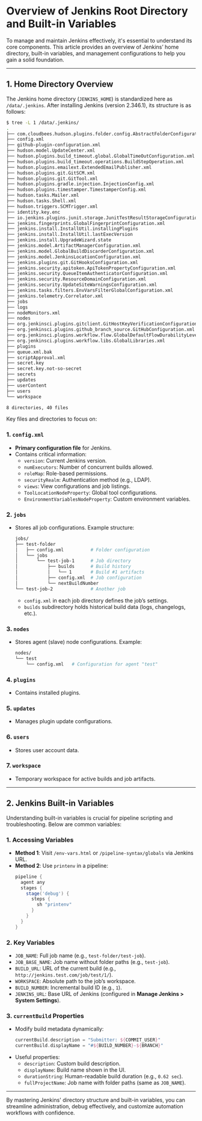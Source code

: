 # Overview of Jenkins Root Directory and Built-in Variables

To manage and maintain Jenkins effectively, it's essential to understand its core components. This article provides an overview of Jenkins’ home directory, built-in variables, and management configurations to help you gain a solid foundation.

---

## 1. Home Directory Overview

The Jenkins home directory (`JENKINS_HOME`) is standardized here as `/data/.jenkins`. After installing Jenkins (version 2.346.1), its structure is as follows:

```sh
$ tree -L 1 /data/.jenkins/
.
├── com.cloudbees.hudson.plugins.folder.config.AbstractFolderConfiguration.xml
├── config.xml
├── github-plugin-configuration.xml
├── hudson.model.UpdateCenter.xml
├── hudson.plugins.build_timeout.global.GlobalTimeOutConfiguration.xml
├── hudson.plugins.build_timeout.operations.BuildStepOperation.xml
├── hudson.plugins.emailext.ExtendedEmailPublisher.xml
├── hudson.plugins.git.GitSCM.xml
├── hudson.plugins.git.GitTool.xml
├── hudson.plugins.gradle.injection.InjectionConfig.xml
├── hudson.plugins.timestamper.TimestamperConfig.xml
├── hudson.tasks.Mailer.xml
├── hudson.tasks.Shell.xml
├── hudson.triggers.SCMTrigger.xml
├── identity.key.enc
├── io.jenkins.plugins.junit.storage.JunitTestResultStorageConfiguration.xml
├── jenkins.fingerprints.GlobalFingerprintConfiguration.xml
├── jenkins.install.InstallUtil.installingPlugins
├── jenkins.install.InstallUtil.lastExecVersion
├── jenkins.install.UpgradeWizard.state
├── jenkins.model.ArtifactManagerConfiguration.xml
├── jenkins.model.GlobalBuildDiscarderConfiguration.xml
├── jenkins.model.JenkinsLocationConfiguration.xml
├── jenkins.plugins.git.GitHooksConfiguration.xml
├── jenkins.security.apitoken.ApiTokenPropertyConfiguration.xml
├── jenkins.security.QueueItemAuthenticatorConfiguration.xml
├── jenkins.security.ResourceDomainConfiguration.xml
├── jenkins.security.UpdateSiteWarningsConfiguration.xml
├── jenkins.tasks.filters.EnvVarsFilterGlobalConfiguration.xml
├── jenkins.telemetry.Correlator.xml
├── jobs
├── logs
├── nodeMonitors.xml
├── nodes
├── org.jenkinsci.plugins.gitclient.GitHostKeyVerificationConfiguration.xml
├── org.jenkinsci.plugins.github_branch_source.GitHubConfiguration.xml
├── org.jenkinsci.plugins.workflow.flow.GlobalDefaultFlowDurabilityLevel.xml
├── org.jenkinsci.plugins.workflow.libs.GlobalLibraries.xml
├── plugins
├── queue.xml.bak
├── scriptApproval.xml
├── secret.key
├── secret.key.not-so-secret
├── secrets
├── updates
├── userContent
├── users
└── workspace

8 directories, 40 files
```

Key files and directories to focus on:

### 1. `config.xml`
- **Primary configuration file** for Jenkins.
- Contains critical information:
  - `version`: Current Jenkins version.
  - `numExecutors`: Number of concurrent builds allowed.
  - `roleMap`: Role-based permissions.
  - `securityRealm`: Authentication method (e.g., LDAP).
  - `views`: View configurations and job listings.
  - `ToolLocationNodeProperty`: Global tool configurations.
  - `EnvironmentVariablesNodeProperty`: Custom environment variables.

### 2. `jobs`
- Stores all job configurations. Example structure:
  ```sh
  jobs/
  ├── test-folder
  │   ├── config.xml          # Folder configuration
  │   └── jobs
  │       └── test-job-1      # Job directory
  │           ├── builds      # Build history
  │           │   └── 1       # Build #1 artifacts
  │           ├── config.xml  # Job configuration
  │           └── nextBuildNumber
  └── test-job-2              # Another job
  ```
  - `config.xml` in each job directory defines the job’s settings.
  - `builds` subdirectory holds historical build data (logs, changelogs, etc.).

### 3. `nodes`
- Stores agent (slave) node configurations. Example:
  ```sh
  nodes/
  └── test
      └── config.xml   # Configuration for agent "test"
  ```

### 4. `plugins`
- Contains installed plugins.

### 5. `updates`
- Manages plugin update configurations.

### 6. `users`
- Stores user account data.

### 7. `workspace`
- Temporary workspace for active builds and job artifacts.

---

## 2. Jenkins Built-in Variables

Understanding built-in variables is crucial for pipeline scripting and troubleshooting. Below are common variables:

### 1. Accessing Variables
- **Method 1**: Visit `/env-vars.html` or `/pipeline-syntax/globals` via Jenkins URL.
- **Method 2**: Use `printenv` in a pipeline:
  ```groovy
  pipeline {
    agent any
    stages {
      stage('debug') {
        steps {
          sh "printenv"
        }
      }
    }
  }
  ```

### 2. Key Variables
- `JOB_NAME`: Full job name (e.g., `test-folder/test-job`).
- `JOB_BASE_NAME`: Job name without folder paths (e.g., `test-job`).
- `BUILD_URL`: URL of the current build (e.g., `http://jenkins.test.com/job/test/1/`).
- `WORKSPACE`: Absolute path to the job’s workspace.
- `BUILD_NUMBER`: Incremental build ID (e.g., `1`).
- `JENKINS_URL`: Base URL of Jenkins (configured in **Manage Jenkins > System Settings**).

### 3. `currentBuild` Properties
- Modify build metadata dynamically:
  ```groovy
  currentBuild.description = "Submitter: ${COMMIT_USER}"
  currentBuild.displayName = "#${BUILD_NUMBER}-${BRANCH}"
  ```
- Useful properties:
  - `description`: Custom build description.
  - `displayName`: Build name shown in the UI.
  - `durationString`: Human-readable build duration (e.g., `0.62 sec`).
  - `fullProjectName`: Job name with folder paths (same as `JOB_NAME`).

---

By mastering Jenkins' directory structure and built-in variables, you can streamline administration, debug effectively, and customize automation workflows with confidence.